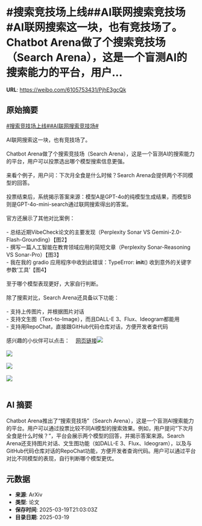 # #搜索竞技场上线##AI联网搜索竞技场#AI联网搜索这一块，也有竞技场了。Chatbot Arena做了个搜索竞技场（Search Arena），这是一个盲测AI的搜索能力的平台，用户...

**URL**: https://weibo.com/6105753431/PjhE3gcQk

## 原始摘要

<a href="https://m.weibo.cn/search?containerid=231522type%3D1%26t%3D10%26q%3D%23%E6%90%9C%E7%B4%A2%E7%AB%9E%E6%8A%80%E5%9C%BA%E4%B8%8A%E7%BA%BF%23&amp;extparam=%23%E6%90%9C%E7%B4%A2%E7%AB%9E%E6%8A%80%E5%9C%BA%E4%B8%8A%E7%BA%BF%23" data-hide=""><span class="surl-text">#搜索竞技场上线#</span></a><a href="https://m.weibo.cn/search?containerid=231522type%3D1%26t%3D10%26q%3D%23AI%E8%81%94%E7%BD%91%E6%90%9C%E7%B4%A2%E7%AB%9E%E6%8A%80%E5%9C%BA%23&amp;extparam=%23AI%E8%81%94%E7%BD%91%E6%90%9C%E7%B4%A2%E7%AB%9E%E6%8A%80%E5%9C%BA%23" data-hide=""><span class="surl-text">#AI联网搜索竞技场#</span></a><br><br>AI联网搜索这一块，也有竞技场了。<br><br>Chatbot Arena做了个搜索竞技场（Search Arena），这是一个盲测AI的搜索能力的平台，用户可以投票选出哪个模型搜索信息更强。<br><br>来看个例子，用户问：下次月全食是什么时候？Search Arena会提供两个不同模型的回答。<br><br>投票结束后，系统揭示答案来源：模型A是GPT-4o的纯模型生成结果，而模型B则是GPT-4o-mini-search通过联网搜索得出的答案。<br><br>官方还展示了其他对比案例：<br><br>- 总结近期VibeCheck论文的主要发现（Perplexity Sonar VS Gemini-2.0-Flash-Grounding）【图2】<br>- 撰写一篇人工智能在教育领域应用的简短文章（Perplexity Sonar-Reasoning VS Sonar-Pro）【图3】<br>- 我在我的 gradio 应用程序中收到此错误：TypeError: __init__() 收到意外的关键字参数‘工具’【图4】<br><br>至于哪个模型表现更好，大家自行判断。<br><br>除了搜索对比，Search Arena还具备以下功能：<br><br>- 支持上传图片，并根据图片对话<br>- 支持文生图（Text-to-Image），而且DALL-E 3、Flux、Ideogram都能用<br>- 支持用RepoChat，直接跟GitHub代码仓库对话，方便开发者查代码<br><br>感兴趣的小伙伴可以点击：<a href="https://weibo.cn/sinaurl?u=https%3A%2F%2Flmarena.ai%2F" data-hide=""><span class="url-icon"><img style="width: 1rem;height: 1rem" src="https://h5.sinaimg.cn/upload/2015/09/25/3/timeline_card_small_web_default.png" referrerpolicy="no-referrer"></span><span class="surl-text">网页链接</span></a><img style="" src="https://tvax2.sinaimg.cn/large/006Fd7o3gy1hzmeirmwepj30xc0iu7at.jpg" referrerpolicy="no-referrer"><br><br><img style="" src="https://tvax4.sinaimg.cn/large/006Fd7o3gy1hzmeiu1hu0j31pg0sw7s1.jpg" referrerpolicy="no-referrer"><br><br><img style="" src="https://tvax4.sinaimg.cn/large/006Fd7o3gy1hzmeiw5aryj30zk0go4b5.jpg" referrerpolicy="no-referrer"><br><br><img style="" src="https://tvax1.sinaimg.cn/large/006Fd7o3gy1hzmeixij2aj31pc0stkbd.jpg" referrerpolicy="no-referrer"><br><br>

## AI 摘要

Chatbot Arena推出了“搜索竞技场”（Search Arena），这是一个盲测AI搜索能力的平台。用户可以通过投票比较不同AI模型的搜索效果。例如，用户提问“下次月全食是什么时候？”，平台会展示两个模型的回答，并揭示答案来源。Search Arena还支持图片对话、文生图功能（如DALL-E 3、Flux、Ideogram），以及与GitHub代码仓库对话的RepoChat功能，方便开发者查询代码。用户可以通过平台对比不同模型的表现，自行判断哪个模型更优。

## 元数据

- **来源**: ArXiv
- **类型**: 论文
- **保存时间**: 2025-03-19T21:03:03Z
- **目录日期**: 2025-03-19

